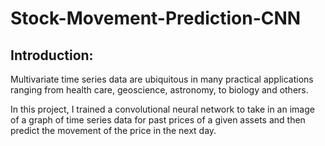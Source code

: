 # Stock-Movement-Prediction-CNN

## Introduction:
Multivariate time series data are ubiquitous in many practical applications ranging from health care, geoscience, astronomy, to biology and others.

In this project, I  trained a convolutional neural network to take in an image of a graph of time series data for past prices of a given assets and then predict the movement of the price in the next day. 
